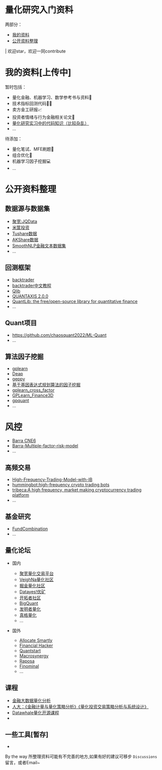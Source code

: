 # 量化研究入门资料
两部分：
- [我的资料](#section1)
- [公开资料整理](#section2)

| 欢迎star，欢迎一同contribute

<a id="section1"></a>
# 我的资料[上传中]
暂时包括：
- 量化金融、机器学习、数学参考书与资料📐
- 技术指标回测代码👨‍💻
- 卖方金工研报📈
- 投资者情绪与行为金融相关论文🎲
- [量化研究实习中的代码知识（比较杂乱）](https://github.com/Barca0412/Note-for-Programming)
- ...

待添加：
- 量化笔试、MFE刷题📕
- 组合优化🔢
- 机器学习因子挖掘💻
- ...

<a id="section2"></a>
# 公开资料整理
## 数据源与数据集
- [聚宽:JQData](https://github.com/JoinQuant/jqdatasdk)
- [米筐投资](https://www.ricequant.com/welcome/datahub)
- [Tushare数据](https://tushare.pro/)
- [AKShare数据](https://akshare.akfamily.xyz/introduction.html)
- [SmoothNLP金融文本数据集](https://github.com/smoothnlp/FinancialDatasets)
- ...

## 回测框架
- [backtrader](https://github.com/mementum/backtrader)
- [backtrader中文教程](https://github.com/jrothschild33/learn_backtrader)
- [Qlib](https://github.com/microsoft/qlib)
- [QUANTAXIS 2.0.0](https://github.com/yutiansut/QUANTAXIS)
- [QuantLib: the free/open-source library for quantitative finance](https://github.com/lballabio/QuantLib)
- ...

## Quant项目
- https://github.com/chaosquant2022/ML-Quant
- ...

## 算法因子挖掘
- [gplearn](https://github.com/Barca0412/gplearn)
- [Deap]()
- [geppy](https://github.com/Barca0412/geppy)
- [基于基因表达式规划算法的因子挖掘](https://github.com/jiangtiantu/FactorMining)
- [gplearn_cross_factor](https://github.com/Barca0412/gplearn_cross_factor)
- [GPLearn_Finance3D](https://github.com/Barca0412/GPLearnFinance3D)
- [gpquant](https://github.com/Barca0412/gpquant)
- ...


# 风控
- [Barra CNE6](https://github.com/ShiliangZhang-nku/Barra_CNE6)
- [Barra-Multiple-factor-risk-model](https://github.com/hansihuang2016/Barra-Multiple-factor-risk-model)
- ...

## 高频交易
- [High-Frequency-Trading-Model-with-IB](https://github.com/jamesmawm/High-Frequency-Trading-Model-with-IB)
- [hummingbot:high-frequency crypto trading bots](https://github.com/hummingbot/hummingbot)
- [tribeca:A high frequency, market making cryptocurrency trading platform](https://github.com/michaelgrosner/tribeca)
- ...
   
## 基金研究
- [FundCombination](https://github.com/MrDujing/FundCombination)
- ...

## 量化论坛
- 国内
  - [聚宽量化交易平台](https://www.joinquant.com/)
  - [VeighNa量化社区](https://www.vnpy.com/forum/)
  - [掘金量化社区](https://bbs.myquant.cn/)
  - [Datayes!优矿](https://uqer.datayes.com/v3/community/list)
  - [开拓者社区](https://www.tbquant.net/forum)
  - [BigQuant](https://bigquant.com/)
  - [发明者量化](https://www.fmz.com/)
  - [真格量化](https://quant.pobo.net.cn/login#/)
  - ...
  
- 国外
  - [Allocate Smartly](https://allocatesmartly.com/)
  - [Financial Hacker](https://financial-hacker.com/)
  - [Quantstart](https://www.quantstart.com/)
  - [Macrosynergy](https://research.macrosynergy.com/)
  - [Raposa](https://raposa.trade/blog/)
  - [Finominal](https://finominal.com/?country=US)
  - ...

## 课程
- [金融大数据量化分析](https://github.com/plouto-quants/FBDQA-2019A)
- [人大：《金融计量与量化策略分析》《量化投资交易策略分析与系统设计》](https://github.com/xhlgogo/Quantitative-Investment-Trading-system)
- [Datawhale量化开源课程](https://github.com/datawhalechina/whale-quant)
- []()

## 一些工具[暂存]
- 



<!-- 
入门资料大致分成三个部分,可点进对应的子页面浏览
- [编程与算法👨‍💻](https://github.com/Barca0412/Introduction-to-Quantitative-Finance/blob/main/Programming%20and%20Algorithm.md)
- [数学与统计📐](https://github.com/Barca0412/Introduction-to-Quantitative-Finance/blob/main/Mathematics%20and%20Statistics.md)
- [金融📈](https://github.com/Barca0412/Introduction-to-Quantitative-Finance/blob/main/Finance.md)
-->

By the way 所整理资料可能有不完善的地方,如果有好的建议可移步 `Discussions` 留言，或者Email~


